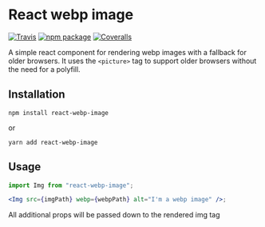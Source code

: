 # React webp image

[![Travis][build-badge]][build]
[![npm package][npm-badge]][npm]
[![Coveralls][coveralls-badge]][coveralls]

A simple react component for rendering webp images with a fallback for older browsers. It uses the `<picture>` tag to support older browsers without the need for a polyfill.

## Installation

```
npm install react-webp-image
```

or

```
yarn add react-webp-image
```

## Usage

```jsx
import Img from "react-webp-image";

<Img src={imgPath} webp={webpPath} alt="I'm a webp image" />;
```

All additional props will be passed down to the rendered img tag

[build-badge]: https://img.shields.io/travis/user/repo/master.png?style=flat-square
[build]: https://travis-ci.org/user/repo
[npm-badge]: https://img.shields.io/npm/v/npm-package.png?style=flat-square
[npm]: https://www.npmjs.org/package/npm-package
[coveralls-badge]: https://img.shields.io/coveralls/user/repo/master.png?style=flat-square
[coveralls]: https://coveralls.io/github/user/repo
